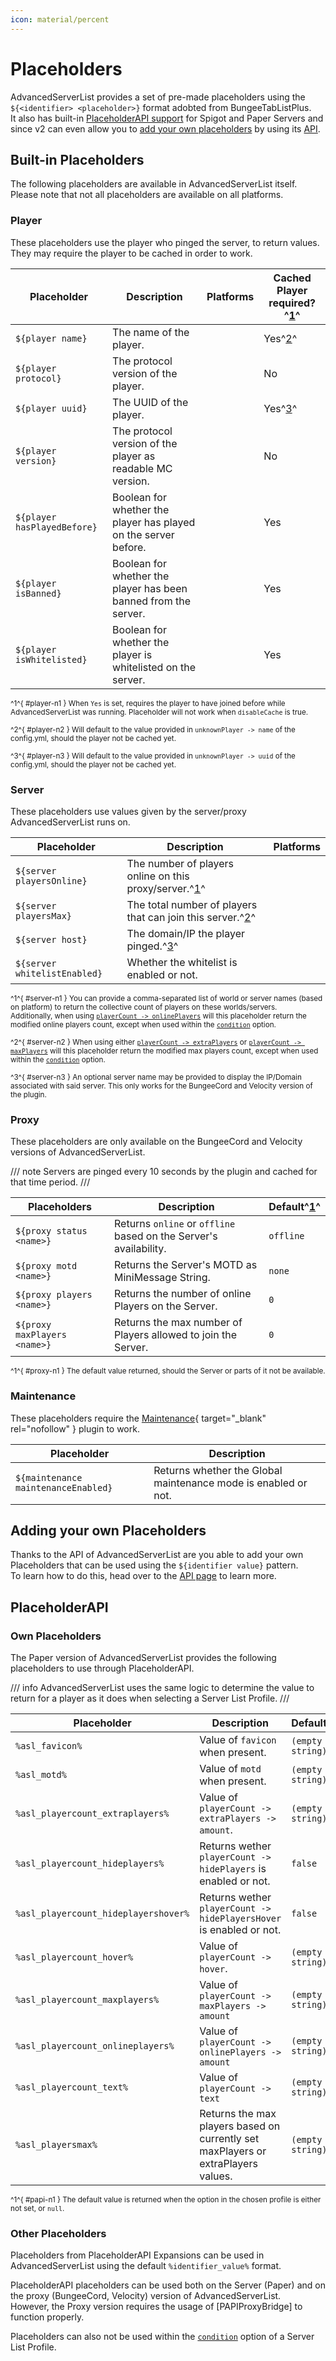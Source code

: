 ```yaml
---
icon: material/percent
---
```


# Placeholders

AdvancedServerList provides a set of pre-made placeholders using the `${<identifier> <placeholder>}` format adobted from BungeeTabListPlus.  
It also has built-in [PlaceholderAPI support](#placeholderapi) for Spigot and Paper Servers and since v2 can even allow you to [add your own placeholders](#adding-your-own-placeholders) by using its [API](../api/index.md).

## Built-in Placeholders

The following placeholders are available in AdvancedServerList itself. Please note that not all placeholders are available on all platforms.

### Player

These placeholders use the player who pinged the server, to return values. They may require the player to be cached in order to work.

| Placeholder                 | Description                                                     | Platforms              | Cached Player required?^[1](#player-n1)^ |
|-----------------------------|-----------------------------------------------------------------|------------------------|------------------------------------------|
| `${player name}`            | The name of the player.                                         | <!-- icon:all -->      | Yes^[2](#player-n2)^                     |
| `${player protocol}`        | The protocol version of the player.                             | <!-- icon:all -->      | No                                       |
| `${player uuid}`            | The UUID of the player.                                         | <!-- icon:all -->      | Yes^[3](#player-n3)^                     |
| `${player version}`         | The protocol version of the player as readable MC version.      | <!-- icon:velocity --> | No                                       |
| `${player hasPlayedBefore}` | Boolean for whether the player has played on the server before. | <!-- icon:paper -->    | Yes                                      |
| `${player isBanned}`        | Boolean for whether the player has been banned from the server. | <!-- icon:paper -->    | Yes                                      |
| `${player isWhitelisted}`   | Boolean for whether the player is whitelisted on the server.    | <!-- icon:paper -->    | Yes                                      |

<small>^1^{ #player-n1 } When `Yes` is set, requires the player to have joined before while AdvancedServerList was running. Placeholder will not work when `disableCache` is true.</small>

<small>^2^{ #player-n2 } Will default to the value provided in `unknownPlayer -> name` of the config.yml, should the player not be cached yet.</small>

<small>^3^{ #player-n3 } Will default to the value provided in `unknownPlayer -> uuid` of the config.yml, should the player not be cached yet.</small>

### Server

These placeholders use values given by the server/proxy AdvancedServerList runs on.

| Placeholder                  | Description                                                             | Platforms           |
|------------------------------|-------------------------------------------------------------------------|---------------------|
| `${server playersOnline}`    | The number of players online on this proxy/server.^[1](#server-n1)^     | <!-- icon:all -->   |
| `${server playersMax}`       | The total number of players that can join this server.^[2](#server-n2)^ | <!-- icon:all -->   |
| `${server host}`             | The domain/IP the player pinged.^[3](#server-n3)^                       | <!-- icon:all -->   |
| `${server whitelistEnabled}` | Whether the whitelist is enabled or not.                                | <!-- icon:paper --> |

<small>^1^{ #server-n1 } You can provide a comma-separated list of world or server names (based on platform) to return the collective count of players on these worlds/servers.  
Additionally, when using [`playerCount -> onlinePlayers`](options/playercount/onlineplayers.md) will this placeholder return the modified online players count, except when used within the [`condition`](options/condition.md) option.</small>

<small>^2^{ #server-n2 } When using either [`playerCount -> extraPlayers`](options/playercount/extraplayers.md) or [`playerCount -> maxPlayers`](options/playercount/maxplayers.md) will this placeholder return the modified max players count, except when used within the [`condition`](options/condition.md) option.</small>

<small>^3^{ #server-n3 } An optional server name may be provided to display the IP/Domain associated with said server. This only works for the BungeeCord and Velocity version of the plugin.</small>

### Proxy

These placeholders are only available on the BungeeCord and Velocity versions of AdvancedServerList.

/// note
Servers are pinged every 10 seconds by the plugin and cached for that time period.
///

| Placeholders                 | Description                                                       | Default^[1](#proxy-n1)^ |
|------------------------------|-------------------------------------------------------------------|-------------------------|
| `${proxy status <name>}`     | Returns `online` or `offline` based on the Server's availability. | `offline`               |
| `${proxy motd <name>}`       | Returns the Server's MOTD as MiniMessage String.                  | `none`                  |
| `${proxy players <name>}`    | Returns the number of online Players on the Server.               | `0`                     |
| `${proxy maxPlayers <name>}` | Returns the max number of Players allowed to join the Server.     | `0`                     |

<small>^1^{ #proxy-n1 } The default value returned, should the Server or parts of it not be available.</small>

### Maintenance

These placeholders require the [Maintenance](https://hangar.papermc.io/kennytv/Maintenance){ target="_blank" rel="nofollow" } plugin to work.

| Placeholder                         | Description                                                    |
|-------------------------------------|----------------------------------------------------------------|
| `${maintenance maintenanceEnabled}` | Returns whether the Global maintenance mode is enabled or not. |

## Adding your own Placeholders

Thanks to the API of AdvancedServerList are you able to add your own Placeholders that can be used using the `${identifier value}` pattern.  
To learn how to do this, head over to the [API page](../api/index.md) to learn more.


## PlaceholderAPI

### Own Placeholders

The Paper version of AdvancedServerList provides the following placeholders to use through PlaceholderAPI.

/// info
AdvancedServerList uses the same logic to determine the value to return for a player as it does when selecting a Server List Profile.
///

| Placeholder                          | Description                                                                       | Default^[1](#papi-n1)^ |
|--------------------------------------|-----------------------------------------------------------------------------------|------------------------|
| `%asl_favicon%`                      | Value of `favicon` when present.                                                  | `(empty string)`       |
| `%asl_motd%`                         | Value of `motd` when present.                                                     | `(empty string)`       |
| `%asl_playercount_extraplayers%`     | Value of `playerCount -> extraPlayers -> amount`.                                 | `(empty string)`       |
| `%asl_playercount_hideplayers%`      | Returns wether `playerCount -> hidePlayers` is enabled or not.                    | `false`                |
| `%asl_playercount_hideplayershover%` | Returns wether `playerCount -> hidePlayersHover` is enabled or not.               | `false`                |
| `%asl_playercount_hover%`            | Value of `playerCount -> hover`.                                                  | `(empty string)`       |
| `%asl_playercount_maxplayers%`       | Value of `playerCount -> maxPlayers -> amount`                                    | `(empty string)`       |
| `%asl_playercount_onlineplayers%`    | Value of `playerCount -> onlinePlayers -> amount`                                 | `(empty string)`       |
| `%asl_playercount_text%`             | Value of `playerCount -> text`                                                    | `(empty string)`       |
| `%asl_playersmax%`                   | Returns the max players based on currently set maxPlayers or extraPlayers values. | `(empty string)`       |

<small>^1^{ #papi-n1 } The default value is returned when the option in the chosen profile is either not set, or `null`.</small>

### Other Placeholders

Placeholders from PlaceholderAPI Expansions can be used in AdvancedServerList using the default `%identifier_value%` format.

PlaceholderAPI placeholders can be used both on the Server (Paper) and on the proxy (BungeeCord, Velocity) version of AdvancedServerList.  
However, the Proxy version requires the usage of [PAPIProxyBridge] to function properly.

Placeholders can also not be used within the [`condition`](options/condition.md) option of a Server List Profile.
